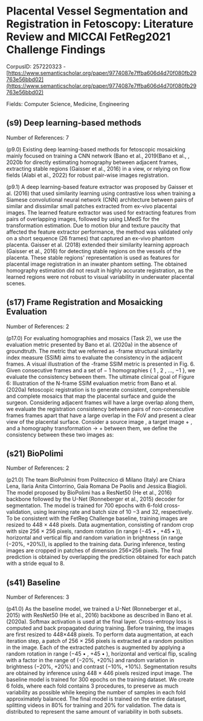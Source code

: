 # Placental Vessel Segmentation and Registration in Fetoscopy: Literature Review and MICCAI FetReg2021 Challenge Findings

CorpusID: 257220323 - [https://www.semanticscholar.org/paper/9774087e7ffba606d4d70f080fb29763e56bbd02](https://www.semanticscholar.org/paper/9774087e7ffba606d4d70f080fb29763e56bbd02)

Fields: Computer Science, Medicine, Engineering

## (s9) Deep learning-based methods
Number of References: 7

(p9.0) Existing deep learning-based methods for fetoscopic mosaicking mainly focused on training a CNN network (Bano et al., 2019(Bano et al., , 2020b for directly estimating homography between adjacent frames, extracting stable regions (Gaisser et al., 2016) in a view, or relying on flow fields (Alabi et al., 2022) for robust pair-wise images registration.

(p9.1) A deep learning-based feature extractor was proposed by Gaisser et al. (2016) that used similarity learning using contrastive loss when training a Siamese convolutional neural network (CNN) architecture between pairs of similar and dissimilar small patches extracted from ex-vivo placental images. The learned feature extractor was used for extracting features from pairs of overlapping images, followed by using LMedS for the transformation estimation. Due to motion blur and texture paucity that affected the feature extractor performance, the method was validated only on a short sequence (26 frames) that captured an ex-vivo phantom placenta. Gaisser et al. (2018) extended their similarity learning approach (Gaisser et al., 2016) for detecting stable regions on the vessels of the placenta. These stable regions' representation is used as features for placental image registration in an inwater phantom setting. The obtained homography estimation did not result in highly accurate registration, as the learned regions were not robust to visual variability in underwater placental scenes.
## (s17) Frame Registration and Mosaicking Evaluation
Number of References: 2

(p17.0) For evaluating homographies and mosaics (Task 2), we use the evaluation metric presented by Bano et al. (2020a) in the absence of groundtruth. The metric that we referred as -frame structural similarity index measure (SSIM) aims to evaluate the consistency in the adjacent frames. A visual illustration of the -frame SSIM metric is presented in Fig. 6. Given consecutive frames and a set of − 1 homographies { 1 , 2 , ..., −1 }, we evaluate the consistency between them. The ultimate clinical goal of Figure 6: Illustration of the N-frame SSIM evaluation metric from Bano et al. (2020a) fetoscopic registration is to generate consistent, comprehensible and complete mosaics that map the placental surface and guide the surgeon. Considering adjacent frames will have a large overlap along them, we evaluate the registration consistency between pairs of non-consecutive frames frames apart that have a large overlap in the FoV and present a clear view of the placental surface. Consider a source image , a target image + , and a homography transformation → + between them, we define the consistency between these two images as:
## (s21) BioPolimi
Number of References: 2

(p21.0) The team BioPolmini from Politecnico di Milano (Italy) are Chiara Lena, Ilaria Anita Cintorrino, Gaia Romana De Paolis and Jessica Biagioli. The model proposed by BioPolimi has a ResNet50 (He et al., 2016) backbone followed by the U-Net (Ronneberger et al., 2015) decoder for segmentation. The model is trained for 700 epochs with 6-fold cross-validation, using learning rate and batch size of 10 −3 and 32, respectively. To be consistent with the FetReg Challenge baseline, training images are resized to 448 × 448 pixels. Data augmentation, consisting of random crop with size 256 × 256 pixels, random rotation (in range (−45 • , +45 • )), horizontal and vertical flip and random variation in brightness (in range (−20%, +20%)), is applied to the training data. During inference, testing images are cropped in patches of dimension 256×256 pixels. The final prediction is obtained by overlapping the prediction obtained for each patch with a stride equal to 8.
## (s41) Baseline
Number of References: 3

(p41.0) As the baseline model, we trained a U-Net (Ronneberger et al., 2015) with ResNet50 (He et al., 2016) backbone as described in Bano et al. (2020a). Softmax activation is used at the final layer. Cross-entropy loss is computed and back propagated during training. Before training, the images are first resized to 448×448 pixels. To perform data augmentation, at each iteration step, a patch of 256 × 256 pixels is extracted at a random position in the image. Each of the extracted patches is augmented by applying a random rotation in range (−45 • , +45 • ), horizontal and vertical flip, scaling with a factor in the range of (−20%, +20%) and random variation in brightness (−20%, +20%) and contrast (−10%, +10%). Segmentation results are obtained by inference using 448 × 446 pixels resized input image. The baseline model is trained for 300 epochs on the training dataset. We create 6 folds, where each fold contains 3 procedures, to preserve as much variability as possible while keeping the number of samples in each fold approximately balanced. The final model is trained on the entire dataset, splitting videos in 80% for training and 20% for validation. The data is distributed to represent the same amount of variability in both subsets.
